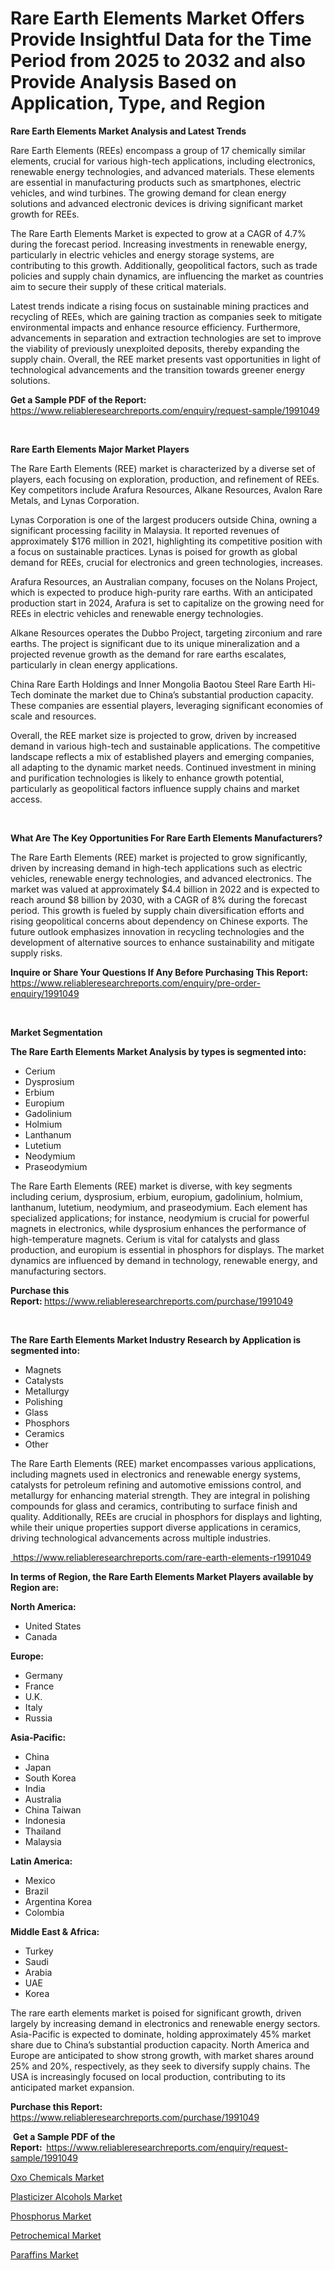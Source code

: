 <p><h1>Rare Earth Elements Market Offers Provide Insightful Data for the Time Period from 2025 to 2032 and also Provide Analysis Based on Application, Type, and Region</h1></p><p><strong>Rare Earth Elements Market Analysis and Latest Trends</strong></p>
<p><p>Rare Earth Elements (REEs) encompass a group of 17 chemically similar elements, crucial for various high-tech applications, including electronics, renewable energy technologies, and advanced materials. These elements are essential in manufacturing products such as smartphones, electric vehicles, and wind turbines. The growing demand for clean energy solutions and advanced electronic devices is driving significant market growth for REEs.</p><p>The Rare Earth Elements Market is expected to grow at a CAGR of 4.7% during the forecast period. Increasing investments in renewable energy, particularly in electric vehicles and energy storage systems, are contributing to this growth. Additionally, geopolitical factors, such as trade policies and supply chain dynamics, are influencing the market as countries aim to secure their supply of these critical materials.</p><p>Latest trends indicate a rising focus on sustainable mining practices and recycling of REEs, which are gaining traction as companies seek to mitigate environmental impacts and enhance resource efficiency. Furthermore, advancements in separation and extraction technologies are set to improve the viability of previously unexploited deposits, thereby expanding the supply chain. Overall, the REE market presents vast opportunities in light of technological advancements and the transition towards greener energy solutions.</p></p>
<p><strong>Get a Sample PDF of the Report:&nbsp;</strong> <a href="https://www.reliableresearchreports.com/enquiry/request-sample/1991049?utm_campaign=24&utm_medium=2&utm_source=Github&utm_content=ia&utm_term=31032025&utm_id=rare-earth-elements">https://www.reliableresearchreports.com/enquiry/request-sample/1991049</a></p>
<p>&nbsp;</p>
<p><strong>Rare Earth Elements Major Market Players</strong></p>
<p><p>The Rare Earth Elements (REE) market is characterized by a diverse set of players, each focusing on exploration, production, and refinement of REEs. Key competitors include Arafura Resources, Alkane Resources, Avalon Rare Metals, and Lynas Corporation. </p><p>Lynas Corporation is one of the largest producers outside China, owning a significant processing facility in Malaysia. It reported revenues of approximately $176 million in 2021, highlighting its competitive position with a focus on sustainable practices. Lynas is poised for growth as global demand for REEs, crucial for electronics and green technologies, increases.</p><p>Arafura Resources, an Australian company, focuses on the Nolans Project, which is expected to produce high-purity rare earths. With an anticipated production start in 2024, Arafura is set to capitalize on the growing need for REEs in electric vehicles and renewable energy technologies.</p><p>Alkane Resources operates the Dubbo Project, targeting zirconium and rare earths. The project is significant due to its unique mineralization and a projected revenue growth as the demand for rare earths escalates, particularly in clean energy applications.</p><p>China Rare Earth Holdings and Inner Mongolia Baotou Steel Rare Earth Hi-Tech dominate the market due to China’s substantial production capacity. These companies are essential players, leveraging significant economies of scale and resources.</p><p>Overall, the REE market size is projected to grow, driven by increased demand in various high-tech and sustainable applications. The competitive landscape reflects a mix of established players and emerging companies, all adapting to the dynamic market needs. Continued investment in mining and purification technologies is likely to enhance growth potential, particularly as geopolitical factors influence supply chains and market access.</p></p>
<p>&nbsp;</p>
<p><strong>What Are The Key Opportunities For Rare Earth Elements Manufacturers?</strong></p>
<p><p>The Rare Earth Elements (REE) market is projected to grow significantly, driven by increasing demand in high-tech applications such as electric vehicles, renewable energy technologies, and advanced electronics. The market was valued at approximately $4.4 billion in 2022 and is expected to reach around $8 billion by 2030, with a CAGR of 8% during the forecast period. This growth is fueled by supply chain diversification efforts and rising geopolitical concerns about dependency on Chinese exports. The future outlook emphasizes innovation in recycling technologies and the development of alternative sources to enhance sustainability and mitigate supply risks.</p></p>
<p><strong>Inquire or Share Your Questions If Any Before Purchasing This Report:</strong> <a href="https://www.reliableresearchreports.com/enquiry/pre-order-enquiry/1991049?utm_campaign=24&utm_medium=2&utm_source=Github&utm_content=ia&utm_term=31032025&utm_id=rare-earth-elements">https://www.reliableresearchreports.com/enquiry/pre-order-enquiry/1991049</a></p>
<p>&nbsp;</p>
<p><strong>Market Segmentation</strong></p>
<p><strong>The Rare Earth Elements Market Analysis by types is segmented into:</strong></p>
<p><ul><li>Cerium</li><li>Dysprosium</li><li>Erbium</li><li>Europium</li><li>Gadolinium</li><li>Holmium</li><li>Lanthanum</li><li>Lutetium</li><li>Neodymium</li><li>Praseodymium</li></ul></p>
<p><p>The Rare Earth Elements (REE) market is diverse, with key segments including cerium, dysprosium, erbium, europium, gadolinium, holmium, lanthanum, lutetium, neodymium, and praseodymium. Each element has specialized applications; for instance, neodymium is crucial for powerful magnets in electronics, while dysprosium enhances the performance of high-temperature magnets. Cerium is vital for catalysts and glass production, and europium is essential in phosphors for displays. The market dynamics are influenced by demand in technology, renewable energy, and manufacturing sectors.</p></p>
<p><strong>Purchase this Report:&nbsp;</strong><a href="https://www.reliableresearchreports.com/purchase/1991049?utm_campaign=24&utm_medium=2&utm_source=Github&utm_content=ia&utm_term=31032025&utm_id=rare-earth-elements">https://www.reliableresearchreports.com/purchase/1991049</a></p>
<p>&nbsp;</p>
<p><strong>The Rare Earth Elements Market Industry Research by Application is segmented into:</strong></p>
<p><ul><li>Magnets</li><li>Catalysts</li><li>Metallurgy</li><li>Polishing</li><li>Glass</li><li>Phosphors</li><li>Ceramics</li><li>Other</li></ul></p>
<p><p>The Rare Earth Elements (REE) market encompasses various applications, including magnets used in electronics and renewable energy systems, catalysts for petroleum refining and automotive emissions control, and metallurgy for enhancing material strength. They are integral in polishing compounds for glass and ceramics, contributing to surface finish and quality. Additionally, REEs are crucial in phosphors for displays and lighting, while their unique properties support diverse applications in ceramics, driving technological advancements across multiple industries.</p></p>
<p><a href="https://www.reliableresearchreports.com/rare-earth-elements-r1991049?utm_campaign=24&utm_medium=2&utm_source=Github&utm_content=ia&utm_term=31032025&utm_id=rare-earth-elements">&nbsp;https://www.reliableresearchreports.com/rare-earth-elements-r1991049</a></p>
<p><strong>In terms of Region, the Rare Earth Elements Market Players available by Region are:</strong></p>
<p>
    <p> <strong> North America: </strong>
        <ul>
            <li>United States</li>
            <li>Canada</li>
        </ul>
        </p> 
    <p> <strong> Europe: </strong>
        <ul>
            <li>Germany</li>
            <li>France</li>
            <li>U.K.</li>
            <li>Italy</li>
            <li>Russia</li>
        </ul>
        </p> 
    <p> <strong> Asia-Pacific: </strong>
        <ul>
            <li>China</li>
            <li>Japan</li>
            <li>South Korea</li>
            <li>India</li>
            <li>Australia</li>
            <li>China Taiwan</li>
            <li>Indonesia</li>
            <li>Thailand</li>
            <li>Malaysia</li>
        </ul>
        </p> 
    <p> <strong> Latin America: </strong>
        <ul>
            <li>Mexico</li>
            <li>Brazil</li>
            <li>Argentina Korea</li>
            <li>Colombia</li>
        </ul>
        </p> 
    <p> <strong> Middle East & Africa: </strong>
        <ul>
            <li>Turkey</li>
            <li>Saudi</li>
            <li>Arabia</li>
            <li>UAE</li>
            <li>Korea</li>
        </ul>
    </p>
    </p>
<p><p>The rare earth elements market is poised for significant growth, driven largely by increasing demand in electronics and renewable energy sectors. Asia-Pacific is expected to dominate, holding approximately 45% market share due to China’s substantial production capacity. North America and Europe are anticipated to show strong growth, with market shares around 25% and 20%, respectively, as they seek to diversify supply chains. The USA is increasingly focused on local production, contributing to its anticipated market expansion.</p></p>
<p><strong>Purchase this Report: </strong><a href="https://www.reliableresearchreports.com/purchase/1991049?utm_campaign=24&utm_medium=2&utm_source=Github&utm_content=ia&utm_term=31032025&utm_id=rare-earth-elements">https://www.reliableresearchreports.com/purchase/1991049</a></p>
<p>&nbsp;<strong>Get a Sample PDF of the Report:&nbsp;&nbsp;</strong><a href="https://www.reliableresearchreports.com/enquiry/request-sample/1991049?utm_campaign=24&utm_medium=2&utm_source=Github&utm_content=ia&utm_term=31032025&utm_id=rare-earth-elements">https://www.reliableresearchreports.com/enquiry/request-sample/1991049</a></p>
<p><strong></strong></p>
<p><p><a href="https://github.com/neiridionna/Market-Research-Report-List-1/blob/main/oxo-chemicals-market.md?utm_campaign=24&utm_medium=2&utm_source=Github&utm_content=ia&utm_term=31032025&utm_id=rare-earth-elements">Oxo Chemicals Market</a></p><p><a href="https://github.com/blauetrelawz/Market-Research-Report-List-1/blob/main/plasticizer-alcohols-market.md?utm_campaign=24&utm_medium=2&utm_source=Github&utm_content=ia&utm_term=31032025&utm_id=rare-earth-elements">Plasticizer Alcohols Market</a></p><p><a href="https://github.com/porstgowinjq/Market-Research-Report-List-1/blob/main/phosphorus-market.md?utm_campaign=24&utm_medium=2&utm_source=Github&utm_content=ia&utm_term=31032025&utm_id=rare-earth-elements">Phosphorus Market</a></p><p><a href="https://github.com/amagloeaad54/Market-Research-Report-List-1/blob/main/petrochemical-market.md?utm_campaign=24&utm_medium=2&utm_source=Github&utm_content=ia&utm_term=31032025&utm_id=rare-earth-elements">Petrochemical Market</a></p><p><a href="https://github.com/ximensbisade/Market-Research-Report-List-1/blob/main/paraffins-market.md?utm_campaign=24&utm_medium=2&utm_source=Github&utm_content=ia&utm_term=31032025&utm_id=rare-earth-elements">Paraffins Market</a></p></p>